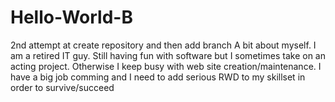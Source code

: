 # Hello-World-B
2nd attempt at create repository and then add branch
A bit about myself.  I am a retired IT guy. Still having fun with software but I sometimes take on an acting project. Otherwise I keep busy with web site creation/maintenance.  I have a big job comming and I need to add serious RWD to my skillset in order to survive/succeed
